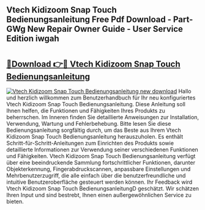 ## Vtech Kidizoom Snap Touch Bedienungsanleitung Free Pdf Download - Part-GWg New Repair Owner Guide - User Service Edition iwgah

# <h2><a href="http://df08jgi.blite.top/?on=Vtech+Kidizoom+Snap+Touch+Bedienungsanleitung">🔗Download 👉🔴 Vtech Kidizoom Snap Touch Bedienungsanleitung</a></h2>

[![Vtech Kidizoom Snap Touch Bedienungsanleitung new download](https://i.imgur.com/lujVjoI.png)](http://df08jgi.blite.top/?on=Vtech+Kidizoom+Snap+Touch+Bedienungsanleitung)
Hallo und herzlich willkommen zum Benutzerhandbuch für Ihr neu konfiguriertes Vtech Kidizoom Snap Touch Bedienungsanleitung. Diese Anleitung soll Ihnen helfen, die Funktionen und Fähigkeiten Ihres Produkts zu beherrschen. Im Inneren finden Sie detaillierte Anweisungen zur Installation, Verwendung, Wartung und Fehlerbehebung. Bitte lesen Sie diese Bedienungsanleitung sorgfältig durch, um das Beste aus Ihrem Vtech Kidizoom Snap Touch Bedienungsanleitung herauszuholen. Es enthält Schritt-für-Schritt-Anleitungen zum Einrichten des Produkts sowie detaillierte Informationen zur Verwendung seiner verschiedenen Funktionen und Fähigkeiten. Vtech Kidizoom Snap Touch Bedienungsanleitung verfügt über eine beeindruckende Sammlung fortschrittlicher Funktionen, darunter Objekterkennung, Fingerabdruckscannen, anpassbare Einstellungen und Mehrbenutzerzugriff, die alle einfach über die benutzerfreundliche und intuitive Benutzeroberfläche gesteuert werden können. Ihr Feedback wird Vtech Kidizoom Snap Touch BedienungsanleitungD geschätzt. Wir schätzen Ihren Input und sind bestrebt, Ihnen einen außergewöhnlichen Service zu bieten.
